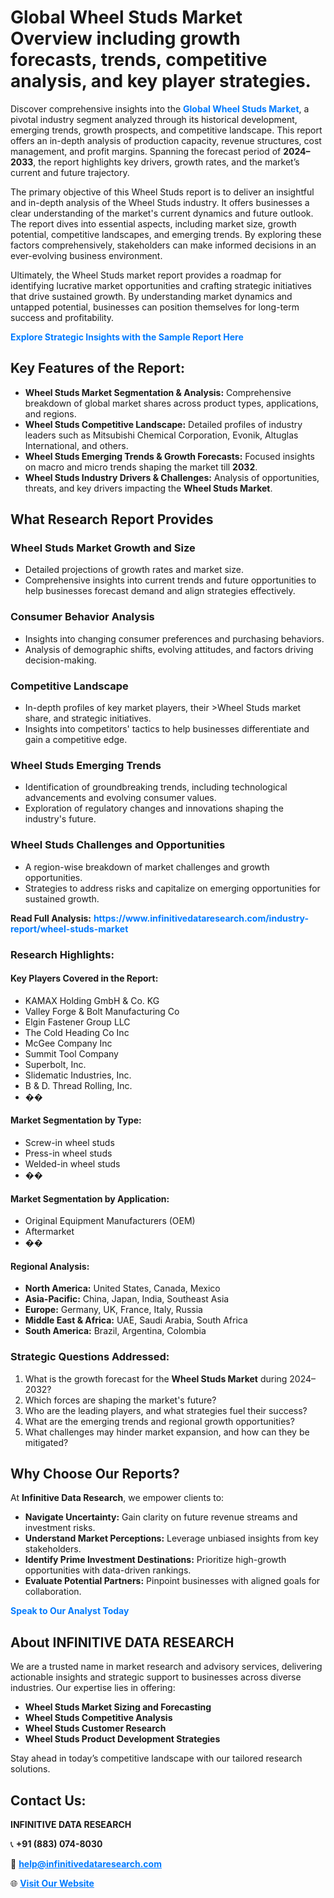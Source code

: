 <h1>Global Wheel Studs Market Overview including growth forecasts, trends, competitive analysis, and key player strategies.</h1>
<p>
Discover comprehensive insights into the 
<a href="https://www.infinitivedataresearch.com/industry-report/wheel-studs-market" rel="dofollow" style="color: #007BFF; text-decoration: none;"><strong>Global Wheel Studs Market</strong></a>, a pivotal industry segment analyzed through its historical development, emerging trends, growth prospects, and competitive landscape. This report offers an in-depth analysis of production capacity, revenue structures, cost management, and profit margins. Spanning the forecast period of <strong>2024–2033</strong>, the report highlights key drivers, growth rates, and the market’s current and future trajectory.
</p>
<p>
The primary objective of this Wheel Studs report is to deliver an insightful and in-depth analysis of the Wheel Studs industry. It offers businesses a clear understanding of the market's current dynamics and future outlook. The report dives into essential aspects, including market size, growth potential, competitive landscapes, and emerging trends. By exploring these factors comprehensively, stakeholders can make informed decisions in an ever-evolving business environment.
</p>
<p>
Ultimately, the Wheel Studs market report provides a roadmap for identifying lucrative market opportunities and crafting strategic initiatives that drive sustained growth. By understanding market dynamics and untapped potential, businesses can position themselves for long-term success and profitability.
</p>
<p>
<a href="https://www.infinitivedataresearch.com/request-sample/reportId=109073" style="color: #007BFF; text-decoration: none;"><strong>Explore Strategic Insights with the Sample Report Here</strong></a>
</p>

<h2>Key Features of the Report:</h2>
<ul>
<li><strong>Wheel Studs Market Segmentation & Analysis:</strong> Comprehensive breakdown of global market shares across product types, applications, and regions.</li>
<li><strong>Wheel Studs Competitive Landscape:</strong> Detailed profiles of industry leaders such as Mitsubishi Chemical Corporation, Evonik, Altuglas International, and others.</li>
<li><strong>Wheel Studs Emerging Trends & Growth Forecasts:</strong> Focused insights on macro and micro trends shaping the market till <strong>2032</strong>.</li>
<li><strong>Wheel Studs Industry Drivers & Challenges:</strong> Analysis of opportunities, threats, and key drivers impacting the <strong>Wheel Studs Market</strong>.</li>
</ul>

<h2>What Research Report Provides</h2>
<h3>Wheel Studs Market Growth and Size</h3>
<ul>
<li>Detailed projections of growth rates and market size.</li>
<li>Comprehensive insights into current trends and future opportunities to help businesses forecast demand and align strategies effectively.</li>
</ul>

<h3>Consumer Behavior Analysis</h3>
<ul>
<li>Insights into changing consumer preferences and purchasing behaviors.</li>
<li>Analysis of demographic shifts, evolving attitudes, and factors driving decision-making.</li>
</ul>

<h3>Competitive Landscape</h3>
<ul>
<li>In-depth profiles of key market players, their >Wheel Studs market share, and strategic initiatives.</li>
<li>Insights into competitors' tactics to help businesses differentiate and gain a competitive edge.</li>
</ul>

<h3>Wheel Studs Emerging Trends</h3>
<ul>
<li>Identification of groundbreaking trends, including technological advancements and evolving consumer values.</li>
<li>Exploration of regulatory changes and innovations shaping the industry's future.</li>
</ul>

<h3>Wheel Studs Challenges and Opportunities</h3>
<ul>
<li>A region-wise breakdown of market challenges and growth opportunities.</li>
<li>Strategies to address risks and capitalize on emerging opportunities for sustained growth.</li>
</ul>
<p><strong>Read Full Analysis:</strong> <a href="https://www.infinitivedataresearch.com/industry-report/wheel-studs-market" rel="dofollow" style="color: #007BFF; text-decoration: none;"><strong>https://www.infinitivedataresearch.com/industry-report/wheel-studs-market</strong></a></p>
<h3>Research Highlights:</h3>
<h4>Key Players Covered in the Report:</h4>
<ul><li>KAMAX Holding GmbH &amp; Co. KG</li><li>Valley Forge &amp; Bolt Manufacturing Co</li><li>Elgin Fastener Group LLC</li><li>The Cold Heading Co Inc</li><li>McGee Company Inc</li><li>Summit Tool Company</li><li>Superbolt, Inc.</li><li>Slidematic Industries, Inc.</li><li>B &amp; D. Thread Rolling, Inc.</li><li>��</li></ul>
<h4>Market Segmentation by Type:</h4>
<ul><li>Screw-in wheel studs</li><li>Press-in wheel studs</li><li>Welded-in wheel studs</li><li>��</li></ul>
<h4>Market Segmentation by Application:</h4>
<ul><li>Original Equipment Manufacturers (OEM)</li><li>Aftermarket</li><li>��</li></ul>

<h4>Regional Analysis:</h4>
<ul>
<li><strong>North America:</strong> United States, Canada, Mexico</li>
<li><strong>Asia-Pacific:</strong> China, Japan, India, Southeast Asia</li>
<li><strong>Europe:</strong> Germany, UK, France, Italy, Russia</li>
<li><strong>Middle East & Africa:</strong> UAE, Saudi Arabia, South Africa</li>
<li><strong>South America:</strong> Brazil, Argentina, Colombia</li>
</ul>

<h3>Strategic Questions Addressed:</h3>
<ol>
<li>What is the growth forecast for the <strong>Wheel Studs Market</strong> during 2024–2032?</li>
<li>Which forces are shaping the market's future?</li>
<li>Who are the leading players, and what strategies fuel their success?</li>
<li>What are the emerging trends and regional growth opportunities?</li>
<li>What challenges may hinder market expansion, and how can they be mitigated?</li>
</ol>

<h2>Why Choose Our Reports?</h2>
<p>At <strong>Infinitive Data Research</strong>, we empower clients to:</p>
<ul>
<li><strong>Navigate Uncertainty:</strong> Gain clarity on future revenue streams and investment risks.</li>
<li><strong>Understand Market Perceptions:</strong> Leverage unbiased insights from key stakeholders.</li>
<li><strong>Identify Prime Investment Destinations:</strong> Prioritize high-growth opportunities with data-driven rankings.</li>
<li><strong>Evaluate Potential Partners:</strong> Pinpoint businesses with aligned goals for collaboration.</li>
</ul>
<p><a href="https://www.infinitivedataresearch.com/industry-report/wheel-studs-market" rel="dofollow" style="color: #007BFF; text-decoration: none;"><strong>Speak to Our Analyst Today</strong></a></p>

<h2>About INFINITIVE DATA RESEARCH</h2>
<p>We are a trusted name in market research and advisory services, delivering actionable insights and strategic support to businesses across diverse industries. Our expertise lies in offering:</p>
<ul>
<li><strong>Wheel Studs Market Sizing and Forecasting</strong></li>
<li><strong>Wheel Studs Competitive Analysis</strong></li>
<li><strong>Wheel Studs Customer Research</strong></li>
<li><strong>Wheel Studs Product Development Strategies</strong></li>
</ul>
<p>Stay ahead in today’s competitive landscape with our tailored research solutions.</p>

<h2>Contact Us:</h2>
<p><strong>INFINITIVE DATA RESEARCH</strong></p>
<p>📞 <strong>+91 (883) 074-8030</strong></p>
<p>📧 <strong><a href="mailto:help@infinitivedataresearch.com" style="color: #007BFF;">help@infinitivedataresearch.com</a></strong></p>
<p>🌐 <strong><a href="https://www.infinitivedataresearch.com" rel="dofollow" style="color: #007BFF;">Visit Our Website</a></strong></p>